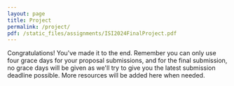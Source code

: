 ```yaml
---
layout: page
title: Project
permalink: /project/
pdf: /static_files/assignments/ISI2024FinalProject.pdf
---
```



Congratulations! You've made it to the end.
Remember you can only use four grace days for your proposal submissions, and for the final submission, no grace days will be given as we'll try to give you the latest submission deadline possible.
More resources will be added here when needed.
